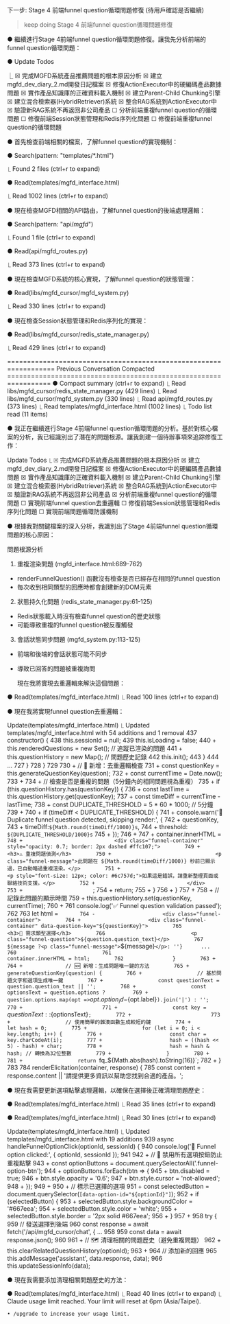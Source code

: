 下一步: Stage 4 前端funnel question循環問題修復 (待用戶確認是否繼續)

> keep doing Stage 4 前端funnel question循環問題修復

● 繼續進行Stage 4前端funnel question循環問題修復。讓我先分析前端的funnel question循環問題：

● Update Todos

  ⎿  ☒ 完成MGFD系統產品推薦問題的根本原因分析
    ☒ 建立mgfd_dev_diary_2.md開發日記檔案
     ☒ 修復ActionExecutor中的硬編碼產品數據問題
     ☒ 實作產品知識庫的正確資料載入機制
     ☒ 建立Parent-Child Chunking引擎
     ☒ 建立混合檢索器(HybridRetriever)系統
     ☒ 整合RAG系統到ActionExecutor中
     ☒ 驗證新RAG系統不再返回非公司產品
     ☐ 分析前端重複funnel question的循環問題
     ☐ 修復前端Session狀態管理和Redis序列化問題
     ☐ 修復前端重複funnel question的循環問題

● 首先檢查前端相關的檔案，了解funnel question的實現機制：

● Search(pattern: "templates/*.html")

  ⎿  Found 2 files (ctrl+r to expand)

● Read(templates/mgfd_interface.html)

  ⎿  Read 1002 lines (ctrl+r to expand)

● 現在檢查MGFD相關的API路由，了解funnel question的後端處理邏輯：

● Search(pattern: "api/*mgfd*")

  ⎿  Found 1 file (ctrl+r to expand)

● Read(api/mgfd_routes.py)

  ⎿  Read 373 lines (ctrl+r to expand)

● 現在檢查MGFD系統的核心實現，了解funnel question的狀態管理：

● Read(libs/mgfd_cursor/mgfd_system.py)

  ⎿  Read 330 lines (ctrl+r to expand)

● 現在檢查Session狀態管理和Redis序列化的實現：

● Read(libs/mgfd_cursor/redis_state_manager.py)

  ⎿  Read 429 lines (ctrl+r to expand)

================================================================== Previous Conversation Compacted =================================================================
● Compact summary (ctrl+r to expand)
  ⎿  Read libs/mgfd_cursor/redis_state_manager.py (429 lines)
  ⎿  Read libs/mgfd_cursor/mgfd_system.py (330 lines)
  ⎿  Read api/mgfd_routes.py (373 lines)
  ⎿  Read templates/mgfd_interface.html (1002 lines)
  ⎿  Todo list read (11 items)

● 我正在繼續進行Stage 4前端funnel question循環問題的分析。基於對核心檔案的分析，我已經識別出了潛在的問題根源。讓我創建一個待辦事項來追踪修復工作：

  Update Todos
  ⎿  ☒ 完成MGFD系統產品推薦問題的根本原因分析
    ☒ 建立mgfd_dev_diary_2.md開發日記檔案
     ☒ 修復ActionExecutor中的硬編碼產品數據問題
     ☒ 實作產品知識庫的正確資料載入機制
     ☒ 建立Parent-Child Chunking引擎
     ☒ 建立混合檢索器(HybridRetriever)系統
     ☒ 整合RAG系統到ActionExecutor中
     ☒ 驗證新RAG系統不再返回非公司產品
     ☒ 分析前端重複funnel question的循環問題
     ☐ 實現前端funnel question去重邏輯
     ☐ 修復前端Session狀態管理和Redis序列化問題
     ☐ 實現前端問題循環防護機制

● 根據我對關鍵檔案的深入分析，我識別出了Stage 4前端funnel question循環問題的核心原因：

  問題根源分析

1. 重複渲染問題 (mgfd_interface.html:689-762)

- renderFunnelQuestion() 函數沒有檢查是否已經存在相同的funnel question
- 每次收到相同類型的回應時都會創建新的DOM元素

2. 狀態持久化問題 (redis_state_manager.py:61-125)

- Redis狀態載入時沒有檢查funnel question的歷史狀態
- 可能導致重複的funnel question被反覆觸發

3. 會話狀態同步問題 (mgfd_system.py:113-125)

- 前端和後端的會話狀態可能不同步
- 導致已回答的問題被重複詢問

  現在我將實現去重邏輯來解決這個問題：

● Read(templates/mgfd_interface.html)
  ⎿  Read 100 lines (ctrl+r to expand)

● 現在我將實現funnel question去重邏輯：

  Update(templates/mgfd_interface.html)
  ⎿  Updated templates/mgfd_interface.html with 54 additions and 1 removal
    437                constructor() {
       438                    this.sessionId = null;
       439                    this.isLoading = false;
       440 +                  this.renderedQuestions = new Set(); // 追蹤已渲染的問題
       441 +                  this.questionHistory = new Map(); // 問題歷史記錄
       442                    this.init();
       443                }
       444
    ...
       727                        }
       728                    }
       729
    730 +                  // 🔄 新增：去重邏輯檢查
       731 +                  const questionKey = this.generateQuestionKey(question);
       732 +                  const currentTime = Date.now();
       733 +
    734 +                  // 檢查是否是重複的問題（5分鐘內的相同問題視為重複）
       735 +                  if (this.questionHistory.has(questionKey)) {
       736 +                      const lastTime = this.questionHistory.get(questionKey);
       737 +                      const timeDiff = currentTime - lastTime;
       738 +                      const DUPLICATE_THRESHOLD = 5 * 60 * 1000; // 5分鐘
       739 +
    740 +                      if (timeDiff < DUPLICATE_THRESHOLD) {
       741 +                          console.warn('🚫 Duplicate funnel question detected, skipping render:', {
       742 +                              questionKey,
       743 +                              timeDiff:`${Math.round(timeDiff/1000)}s`,
       744 +                              threshold: `${DUPLICATE_THRESHOLD/1000}s`
       745 +                          });
       746 +
    747 +                          container.innerHTML =`      748 +                              <div class="funnel-container" style="opacity: 0.7; border: 2px dashed #ffc107;">        749 +                                  <h3>⚠️ 重複問題偵測</h3>        750 +                                  <p class="funnel-message">此問題在 ${Math.round(timeDiff/1000)} 秒前已顯示過，已自動略過重複渲染。</p>        751 +                                  <p style="font-size: 12px; color: #6c757d;">如果這是錯誤，請重新整理頁面或聯絡技術支援。</p>        752 +                              </div>        753 +                        `;
       754 +                          return;
       755 +                      }
       756 +                  }
       757 +
    758 +                  // 記錄此問題的顯示時間
       759 +                  this.questionHistory.set(questionKey, currentTime);
       760 +
    761                    console.log('✅ Funnel question validation passed');
       762
    763                    let html =`       764 -                      <div class="funnel-container">        764 +                      <div class="funnel-container" data-question-key="${questionKey}">        765                            <h3>🎯 需求類型選擇</h3>        766                            <p class="funnel-question">${question.question_text}</p>        767                            ${message ?<p class="funnel-message">`${message}`</p>: ''}      ...        760                            761                    container.innerHTML = html;        762                }        763 +                      764 +              // 🆕 新增：生成問題唯一鍵的方法        765 +              generateQuestionKey(question) {        766 +                  // 基於問題文字和選項生成唯一鍵        767 +                  const questionText = question.question_text || '';        768 +                  const optionsText = question.options ?         769 +                      question.options.map(opt =>`${opt.option_id}-${opt.label}`).join('|') : '';        770 +                          771 +                  const key = `${questionText}::${optionsText}`;        772 +                          773 +                  // 使用簡單的雜湊函數生成較短的鍵        774 +                  let hash = 0;        775 +                  for (let i = 0; i < key.length; i++) {        776 +                      const char = key.charCodeAt(i);        777 +                      hash = ((hash << 5) - hash) + char;        778 +                      hash = hash & hash; // 轉換為32位整數        779 +                  }        780 +                          781 +                  return `fq_${Math.abs(hash).toString(16)}`;
       782 +              }
       783
    784                renderElicitation(container, response) {
       785                    const content = response.content || '請提供更多資訊以幫助您找到合適的產品。';

● 現在我需要更新選項點擊處理邏輯，以確保在選擇後正確清理問題歷史：

● Read(templates/mgfd_interface.html)
  ⎿  Read 35 lines (ctrl+r to expand)

● Read(templates/mgfd_interface.html)
  ⎿  Read 30 lines (ctrl+r to expand)

  Update(templates/mgfd_interface.html)
  ⎿  Updated templates/mgfd_interface.html with 19 additions
    939                async handleFunnelOptionClick(optionId, sessionId) {
       940                    console.log('🎯 Funnel option clicked:', { optionId, sessionId });
       941
    942 +                  // 🔄 禁用所有選項按鈕防止重複點擊
       943 +                  const optionButtons = document.querySelectorAll('.funnel-option-btn');
       944 +                  optionButtons.forEach(btn => {
       945 +                      btn.disabled = true;
       946 +                      btn.style.opacity = '0.6';
       947 +                      btn.style.cursor = 'not-allowed';
       948 +                  });
       949 +
    950 +                  // 標示已選擇的選項
       951 +                  const selectedButton = document.querySelector(`[data-option-id="${optionId}"]`);
       952 +                  if (selectedButton) {
       953 +                      selectedButton.style.backgroundColor = '#667eea';
       954 +                      selectedButton.style.color = 'white';
       955 +                      selectedButton.style.border = '2px solid #667eea';
       956 +                  }
       957 +
    958                    try {
       959                        // 發送選擇到後端
       960                        const response = await fetch('/api/mgfd_cursor/chat', {
     ...
       958
    959                        const data = await response.json();
       960
    961 +                      // 🗺️ 清理相關的問題歷史（避免重複問題）
       962 +                      this.clearRelatedQuestionHistory(optionId);
       963 +
    964                        // 添加新的回應
       965                        this.addMessage('assistant', data.response, data);
       966                        this.updateSessionInfo(data);

● 現在我需要添加清理相關問題歷史的方法：

● Read(templates/mgfd_interface.html)
  ⎿  Read 40 lines (ctrl+r to expand)
  ⎿  Claude usage limit reached. Your limit will reset at 6pm (Asia/Taipei).

    • /upgrade to increase your usage limit.
